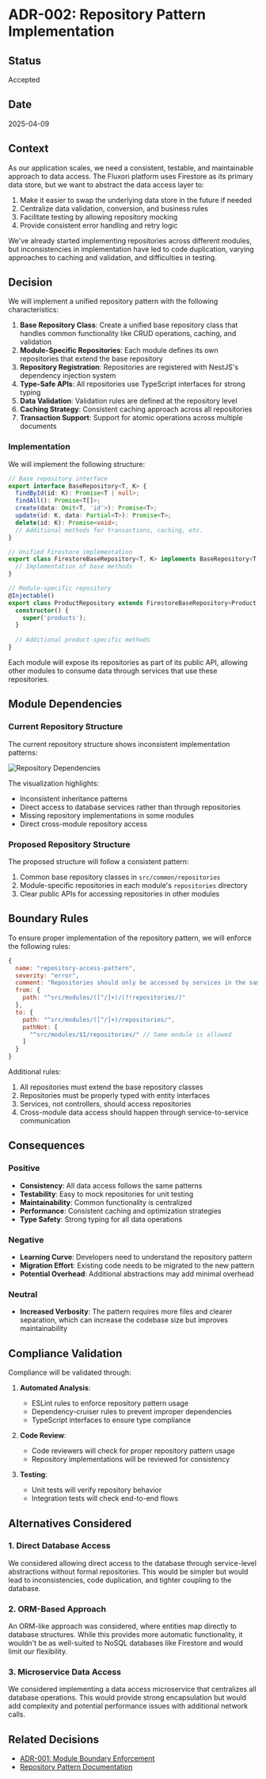 # ADR-002: Repository Pattern Implementation

## Status

Accepted

## Date

2025-04-09

## Context

As our application scales, we need a consistent, testable, and maintainable approach to data access. The Fluxori platform uses Firestore as its primary data store, but we want to abstract the data access layer to:

1. Make it easier to swap the underlying data store in the future if needed
2. Centralize data validation, conversion, and business rules
3. Facilitate testing by allowing repository mocking
4. Provide consistent error handling and retry logic

We've already started implementing repositories across different modules, but inconsistencies in implementation have led to code duplication, varying approaches to caching and validation, and difficulties in testing.

## Decision

We will implement a unified repository pattern with the following characteristics:

1. **Base Repository Class**: Create a unified base repository class that handles common functionality like CRUD operations, caching, and validation
2. **Module-Specific Repositories**: Each module defines its own repositories that extend the base repository
3. **Repository Registration**: Repositories are registered with NestJS's dependency injection system
4. **Type-Safe APIs**: All repositories use TypeScript interfaces for strong typing
5. **Data Validation**: Validation rules are defined at the repository level
6. **Caching Strategy**: Consistent caching approach across all repositories
7. **Transaction Support**: Support for atomic operations across multiple documents

### Implementation

We will implement the following structure:

```typescript
// Base repository interface
export interface BaseRepository<T, K> {
  findById(id: K): Promise<T | null>;
  findAll(): Promise<T[]>;
  create(data: Omit<T, 'id'>): Promise<T>;
  update(id: K, data: Partial<T>): Promise<T>;
  delete(id: K): Promise<void>;
  // Additional methods for transactions, caching, etc.
}

// Unified Firestore implementation
export class FirestoreBaseRepository<T, K> implements BaseRepository<T, K> {
  // Implementation of base methods
}

// Module-specific repository
@Injectable()
export class ProductRepository extends FirestoreBaseRepository<Product, string> {
  constructor() {
    super('products');
  }
  
  // Additional product-specific methods
}
```

Each module will expose its repositories as part of its public API, allowing other modules to consume data through services that use these repositories.

## Module Dependencies

### Current Repository Structure

The current repository structure shows inconsistent implementation patterns:

![Repository Dependencies](visualizations/adr-002-repository-pattern-implementation.svg)

The visualization highlights:
- Inconsistent inheritance patterns
- Direct access to database services rather than through repositories
- Missing repository implementations in some modules
- Direct cross-module repository access

### Proposed Repository Structure

The proposed structure will follow a consistent pattern:

1. Common base repository classes in `src/common/repositories`
2. Module-specific repositories in each module's `repositories` directory
3. Clear public APIs for accessing repositories in other modules

## Boundary Rules

To ensure proper implementation of the repository pattern, we will enforce the following rules:

```javascript
{
  name: "repository-access-pattern",
  severity: "error",
  comment: "Repositories should only be accessed by services in the same module",
  from: {
    path: "^src/modules/([^/]+)/(?!repositories/)"
  },
  to: {
    path: "^src/modules/([^/]+)/repositories/",
    pathNot: [
      "^src/modules/$1/repositories/" // Same module is allowed
    ]
  }
}
```

Additional rules:
1. All repositories must extend the base repository classes
2. Repositories must be properly typed with entity interfaces
3. Services, not controllers, should access repositories
4. Cross-module data access should happen through service-to-service communication

## Consequences

### Positive

- **Consistency**: All data access follows the same patterns
- **Testability**: Easy to mock repositories for unit testing
- **Maintainability**: Common functionality is centralized
- **Performance**: Consistent caching and optimization strategies
- **Type Safety**: Strong typing for all data operations

### Negative

- **Learning Curve**: Developers need to understand the repository pattern
- **Migration Effort**: Existing code needs to be migrated to the new pattern
- **Potential Overhead**: Additional abstractions may add minimal overhead

### Neutral

- **Increased Verbosity**: The pattern requires more files and clearer separation, which can increase the codebase size but improves maintainability

## Compliance Validation

Compliance will be validated through:

1. **Automated Analysis**:
   - ESLint rules to enforce repository pattern usage
   - Dependency-cruiser rules to prevent improper dependencies
   - TypeScript interfaces to ensure type compliance

2. **Code Review**:
   - Code reviewers will check for proper repository pattern usage
   - Repository implementations will be reviewed for consistency

3. **Testing**:
   - Unit tests will verify repository behavior
   - Integration tests will check end-to-end flows

## Alternatives Considered

### 1. Direct Database Access

We considered allowing direct access to the database through service-level abstractions without formal repositories. This would be simpler but would lead to inconsistencies, code duplication, and tighter coupling to the database.

### 2. ORM-Based Approach

An ORM-like approach was considered, where entities map directly to database structures. While this provides more automatic functionality, it wouldn't be as well-suited to NoSQL databases like Firestore and would limit our flexibility.

### 3. Microservice Data Access

We considered implementing a data access microservice that centralizes all database operations. This would provide strong encapsulation but would add complexity and potential performance issues with additional network calls.

## Related Decisions

- [ADR-001: Module Boundary Enforcement](ADR-001-module-boundary-enforcement.md)
- [Repository Pattern Documentation](../repository-pattern.md)